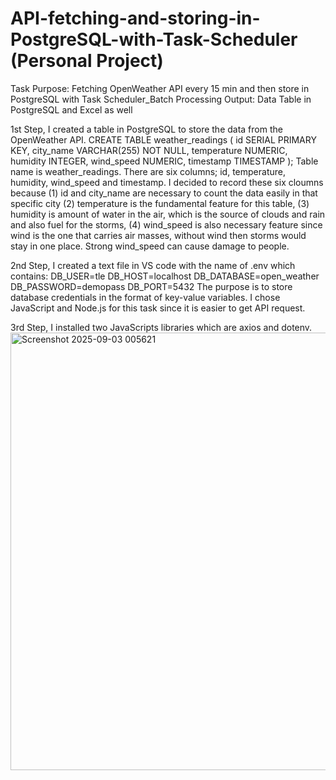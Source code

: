 # API-fetching-and-storing-in-PostgreSQL-with-Task-Scheduler (Personal Project) 

Task Purpose: Fetching OpenWeather API every 15 min and then store in PostgreSQL with Task Scheduler_Batch Processing
Output: Data Table in PostgreSQL and Excel as well

1st Step, I created a table in PostgreSQL to store the data from the OpenWeather API. 
CREATE TABLE weather_readings (
    id SERIAL PRIMARY KEY,
    city_name VARCHAR(255) NOT NULL,
    temperature NUMERIC,
    humidity INTEGER,
    wind_speed NUMERIC,
    timestamp TIMESTAMP
);
Table name is weather_readings. There are six columns; id, temperature, humidity, wind_speed and timestamp. I decided to record these six cloumns because (1) id and city_name are necessary to count the data easily in that specific city (2) temperature is the fundamental feature for this table,  (3) humidity is amount of water in the air, which is the source of clouds and rain and also fuel for the storms, (4) wind_speed is also necessary feature since wind is the one that carries air masses, without wind then storms would stay in one place. Strong wind_speed can cause damage to people. 

2nd Step, I created a text file in VS code with the name of .env which contains:
DB_USER=tle
DB_HOST=localhost
DB_DATABASE=open_weather
DB_PASSWORD=demopass
DB_PORT=5432
The purpose is to store database credentials in the format of key-value variables.  I chose JavaScript and Node.js for this task since it is easier to get API request. 

3rd Step, I installed two JavaScripts libraries which are axios and dotenv. 
<img width="1277" height="700" alt="Screenshot 2025-09-03 005621" src="https://github.com/user-attachments/assets/aa384d28-66c6-4343-9535-65cad8d1a8b0" />
